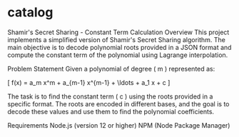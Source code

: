 # catalog
Shamir's Secret Sharing - Constant Term Calculation
Overview
This project implements a simplified version of Shamir's Secret Sharing algorithm. The main objective is to decode polynomial roots provided in a JSON format and compute the constant term of the polynomial using Lagrange interpolation.

Problem Statement
Given a polynomial of degree ( m ) represented as:

[ f(x) = a_m x^m + a_{m-1} x^{m-1} + \ldots + a_1 x + c ]

The task is to find the constant term ( c ) using the roots provided in a specific format. The roots are encoded in different bases, and the goal is to decode these values and use them to find the polynomial coefficients.

Requirements
Node.js (version 12 or higher)
NPM (Node Package Manager)
